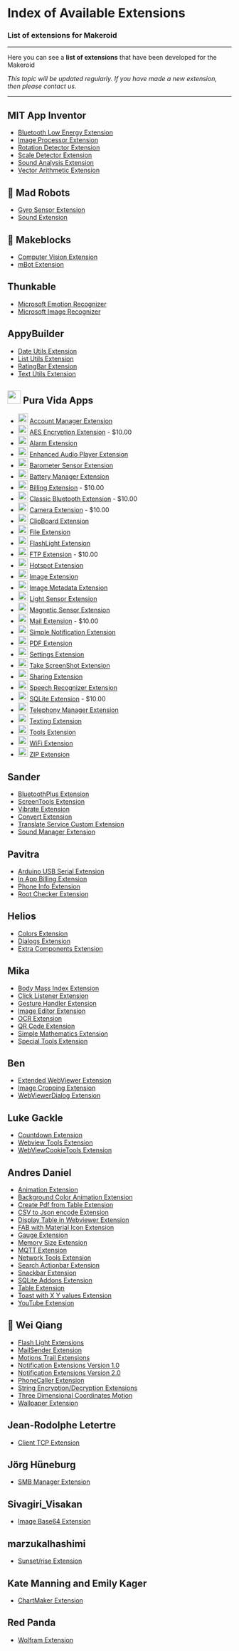 # Index of Available Extensions

### List of extensions for Makeroid

<hr>

Here you can see a **list of extensions** that have been developed for the Makeroid

_This topic will be updated regularly. If you have made a new extension, then please contact us._

<hr>

## MIT App Inventor

- [Bluetooth Low Energy Extension](http://appinventor.mit.edu/extensions/)
- [Image Processor Extension](http://appinventor.mit.edu/extensions/)
- [Rotation Detector Extension](http://ai2.appinventor.mit.edu/reference/other/extensionsRotation.html)
- [Scale Detector Extension](http://appinventor.mit.edu/extensions/)
- [Sound Analysis Extension](http://appinventor.mit.edu/extensions/)
- [Vector Arithmetic Extension](http://appinventor.mit.edu/extensions/)
		
## 🤖 Mad Robots

- [Gyro Sensor Extension](https://groups.google.com/d/msg/app-inventor-open-source-dev/M7NookKPhQQ/WCN5yak3EAAJ)
- [Sound Extension](https://groups.google.com/d/msg/app-inventor-open-source-dev/M7NookKPhQQ/WCN5yak3EAAJ)
		
## :hammer: Makeblocks

- [Computer Vision Extension](http://learn.makeblock.com/en/user-makeblock-computer-vision-extension-for-app-inventor/)
- [mBot Extension](http://learn.makeblock.com/en/use-mbot-with-app-inventor/)

## Thunkable

- [Microsoft Emotion Recognizer](https://thunkable.github.io/extensions/files/com.thunkable.ai.MicrosoftEmotionRecognizer.aix)
- [Microsoft Image Recognizer](https://thunkable.github.io/extensions/files/com.thunkable.ai.MicrosoftImageRecognizer.aix)

## AppyBuilder

- [Date Utils Extension](https://groups.google.com/d/msg/mitappinventortest/Y7KooOOph_E/4QzL5iTrAgAJ)
- [List Utils Extension](https://amerkashi.wordpress.com/2017/03/05/shuffling-ordering-lists/)
- [RatingBar Extension](http://community.appybuilder.com/t/ratingbar-extension/214?u=sander0542)
- [Text Utils Extension](https://amerkashi.wordpress.com/2017/03/09/textutils-extension/)
		
## <img src="https://community.makeroid.io/uploads/default/original/1X/b084e9fd63f8f8baa0459986b7b3ad2209e20271.jpg" width="30" height="30"> Pura Vida Apps

- <img src="https://community.makeroid.io/uploads/default/original/1X/6e90a5ddbe794a3b68b6a58ddd98efc7f393b024.jpg" width="22" height="22"> [Account Manager Extension](https://puravidaapps.com/accountmanager.php)
- <img src="https://community.makeroid.io/uploads/default/original/1X/0c4a69399f5af813d25565d76cf6b14884fda312.png" width="22" height="22"> [AES Encryption Extension](https://puravidaapps.com/aes.php) - $10.00
- <img src="https://community.makeroid.io/uploads/default/original/1X/bc4e0a557ef332b093b326c0492c73e927f9194c.png" width="22" height="22"> [Alarm Extension](https://puravidaapps.com/alarm.php)
- <img src="https://community.makeroid.io/uploads/default/original/1X/766eeb8131006bdd35b6b5e603fd788779b53c59.jpg" width="22" height="22"> [Enhanced Audio Player Extension](https://puravidaapps.com/player.php)
- <img src="https://community.makeroid.io/uploads/default/original/1X/b2300183e221269f4e88e38ee8809c80ebcdc344.png" width="22" height="22"> [Barometer Sensor Extension](https://puravidaapps.com/barometer.php)
- <img src="https://community.makeroid.io/uploads/default/original/1X/fdf84a32692aa241ea5f4069fc800152641e3a0d.png" width="22" height="22"> [Battery Manager Extension](https://puravidaapps.com/battery.php)
- <img src="https://community.makeroid.io/uploads/default/original/1X/7c9794a6bc6a3715f6f38c269d134a412cbd9af9.jpg" width="22" height="22"> [Billing Extension](https://puravidaapps.com/billing.php) - $10.00
- <img src="https://community.makeroid.io/uploads/default/original/1X/4cf78e2504b3e19cfd0ec80e6b2c18c8ec78d6d5.png" width="22" height="22"> [Classic Bluetooth Extension](https://puravidaapps.com/bluetooth.php) - $10.00
- <img src="https://community.makeroid.io/uploads/default/original/1X/296180520a99532de1fe669c5a985e3ee3a2414c.png" width="22" height="22"> [Camera Extension](https://puravidaapps.com/camera.php) - $10.00
- <img src="https://community.makeroid.io/uploads/default/original/1X/c60f287fe734e74e71cba19e118b2dbf11f849b4.png" width="22" height="22"> [ClipBoard Extension](https://puravidaapps.com/clipboard.php)
- <img src="https://community.makeroid.io/uploads/default/original/1X/71b2fc06b63d79c58e368700193f3935a04bfc8b.png" width="22" height="22"> [File Extension](https://puravidaapps.com/file.php)
- <img src="https://community.makeroid.io/uploads/default/original/1X/ced8013c664ac6b1723eb9627a858c2ccd9b518a.jpg" width="22" height="22"> [FlashLight Extension](https://puravidaapps.com/flashlight.php)
- <img src="https://community.makeroid.io/uploads/default/original/1X/140402dfbee2c62d489c0f9a85bd691b70fe6485.png" width="22" height="22"> [FTP Extension](https://puravidaapps.com/ftp.php) - $10.00
- <img src="https://community.makeroid.io/uploads/default/original/1X/419d79cd3aa4cee0dd9b42c70e969a85e5d654c7.jpg" width="22" height="22"> [Hotspot Extension](https://puravidaapps.com/hotspot.php)
- <img src="https://community.makeroid.io/uploads/default/original/1X/09278c49f168744a6378d261708070fd6c8ecebe.jpg" width="22" height="22"> [Image Extension](https://puravidaapps.com/image.php)
- <img src="https://community.makeroid.io/uploads/default/original/1X/09278c49f168744a6378d261708070fd6c8ecebe.jpg" width="22" height="22"> [Image Metadata Extension](https://puravidaapps.com/metadata.php)
- <img src="https://community.makeroid.io/uploads/default/original/1X/2539948244864c7b36e523b127835fb374fd8496.png" width="22" height="22"> [Light Sensor Extension](https://puravidaapps.com/light.php)
- <img src="https://community.makeroid.io/uploads/default/original/1X/f6ec522b2cb19c8d54759ddb6087ca42b359eac3.png" width="22" height="22"> [Magnetic Sensor Extension](https://puravidaapps.com/magnetic.php)
- <img src="https://community.makeroid.io/uploads/default/original/1X/8cf94c4967d8539ccea69e09825245a13d0ff8e9.png" width="22" height="22"> [Mail Extension](https://puravidaapps.com/mail.php) - $10.00
- <img src="https://community.makeroid.io/uploads/default/original/1X/b2860f143ce3481627b3c7c889e834264cab9dc8.png" width="22" height="22"> [Simple Notification Extension](https://puravidaapps.com/notification.php)
- <img src="https://community.makeroid.io/uploads/default/original/1X/94507e20566c0f1fb679425c543382040e8b494d.jpg" width="22" height="22"> [PDF Extension](https://puravidaapps.com/pdf.php)
- <img src="https://community.makeroid.io/uploads/default/original/1X/be2c88218be5076717bd0d94739635fa7a6abf4e.jpg" width="22" height="22"> [Settings Extension](https://puravidaapps.com/settings.php)
- <img src="https://community.makeroid.io/uploads/default/original/1X/ec37e06875ff0ea5387d763efbd703619429791e.png" width="22" height="22"> [Take ScreenShot Extension](https://puravidaapps.com/screenshot.php)
- <img src="https://community.makeroid.io/uploads/default/original/1X/7a1c120d13f797d2a8a3cfb6ac814cf7874fc9b8.png" width="22" height="22"> [Sharing Extension](https://puravidaapps.com/sharing.php)
- <img src="https://community.makeroid.io/uploads/default/original/1X/e31b9fef299703befe7ce76807738250d234fbce.png" width="22" height="22"> [Speech Recognizer Extension](https://puravidaapps.com/speechRecognizer.php)
- <img src="https://community.makeroid.io/uploads/default/original/1X/00c20775b726ff9adc21785be7ed4405572f5ec0.jpg" width="22" height="22"> [SQLite Extension](https://puravidaapps.com/sqlite.php) - $10.00
- <img src="https://community.makeroid.io/uploads/default/original/1X/ac963580bf16894bfb95ede4c53d7acfe5d3529c.png" width="22" height="22"> [Telephony Manager Extension](https://puravidaapps.com/telephonymanager.php)
- <img src="https://community.makeroid.io/uploads/default/original/1X/19239e40e33f80529fb3944f04240c97a3d8f054.png" width="22" height="22"> [Texting Extension](https://puravidaapps.com/texting.php)
- <img src="https://community.makeroid.io/uploads/default/original/1X/afb017c30c623f01106add637854ef149fc56793.jpg" width="22" height="22"> [Tools Extension](https://puravidaapps.com/tools.php)
- <img src="https://community.makeroid.io/uploads/default/original/1X/49efca1997551641cb3bedf30649195fa630a7ea.png" width="22" height="22"> [WiFi Extension](https://puravidaapps.com/wifi.php)
- <img src="https://community.makeroid.io/uploads/default/original/1X/f8109e76f3dd46fddc0fcbf577e4adc1c3a21f30.png" width="22" height="22"> [ZIP Extension](https://puravidaapps.com/zip.php)
		
## Sander

- [BluetoothPlus Extension](https://www.sanderjochems.com/appinventor/extension/1/bluetoothplus)
- [ScreenTools Extension](https://www.sanderjochems.com/appinventor/extension/2/screentools)
- [Vibrate Extension](https://www.sanderjochems.com/appinventor/extension/3/vibrate)
- [Convert Extension](https://www.sanderjochems.com/appinventor/extension/5/convert)
- [Translate Service Custom Extension](http://translate.thunkable.sanderjochems.com/)
- [Sound Manager Extension](https://www.sanderjochems.com/appinventor/extension/6/soundmanager)

## Pavitra

- [Arduino USB Serial Extension](https://groups.google.com/d/msg/mitappinventortest/WZCUtKAfwj0/4Na63LmnAQAJ)
- [In App Billing Extension](https://community.thunkable.com/t/free-iap-extension/2082?u=sander0542)
- [Phone Info Extension](https://community.thunkable.com/t/phone-info-extension/1600?u=sander0542)
- [Root Checker Extension](https://community.thunkable.com/t/root-checker-extension/1587?u=sander0542)
		
## Helios

- [Colors Extension](https://community.thunkable.com/t/colours-extension/2513?u=sander0542)
- [Dialogs Extension](https://community.thunkable.com/t/releasing-the-dialogs-extension/2574?u=sander0542)
- [Extra Components Extension](https://community.thunkable.com/t/the-extracomponents-extension-beta/4125?u=sander0542)
		
## Mika

- [Body Mass Index Extension](https://nmd-apps.jimdo.com/extensions/nmd-extensions/#2)
- [Click Listener Extension](https://nmd-apps.jimdo.com/extensions/nmd-extensions/#8)
- [Gesture Handler Extension](https://nmd-apps.jimdo.com/extensions/nmd-extensions/#9)
- [Image Editor Extension](https://nmd-apps.jimdo.com/extensions/nmd-extensions/#6)
- [OCR Extension](https://nmd-apps.jimdo.com/extensions/nmd-extensions/#5)
- [QR Code Extension](https://nmd-apps.jimdo.com/extensions/nmd-extensions/#3)
- [Simple Mathematics Extension](https://nmd-apps.jimdo.com/extensions/nmd-extensions/#1)
- [Special Tools Extension](https://nmd-apps.jimdo.com/extensions/nmd-extensions/#4)
		
## Ben

- [Extended WebViewer Extension](https://community.thunkable.com/t/extended-web-viewer-extension/4564?u=sander0542)
- [Image Cropping Extension](https://community.thunkable.com/t/image-cropping-extension/4953?u=sander0542)
- [WebViewerDialog Extension](https://community.thunkable.com/t/releasing-the-web-viewer-dialog-extension/3956?u=sander0542)
		
## Luke Gackle

- [Countdown Extension](https://community.thunkable.com/t/countdown-extension/3730?u=sander0542)
- [Webview Tools Extension](https://thunkableblocks.blogspot.com.au/2017/06/webviewtools-extension-for-app-inventor.html)
- [WebViewCookieTools Extension](https://thunkableblocks.blogspot.com.au/2017/06/webviewcookietools-extension.html)
		
## Andres Daniel

- [Animation Extension](https://community.thunkable.com/t/extension-animacion/5015?u=sander0542)
- [Background Color Animation Extension](https://community.thunkable.com/t/animation-color-background-extension/5275?u=sander0542)
- [Create Pdf from Table Extension](https://community.thunkable.com/t/extension-generar-pdf-offline-de-tablas/3675?u=sander0542)
- [CSV to Json encode Extension](https://groups.google.com/d/msg/mitappinventortest/Dcu3ueYnhl0/dDdyR_38EAAJ)
- [Display Table in Webviewer Extension](https://groups.google.com/d/msg/mitappinventortest/B16XCAmuBJo/3EYzPa0ABAAJ)
- [FAB with Material Icon Extension](https://community.thunkable.com/t/demo-fab-with-material-icon-ttf-paid-extension/4712?u=sander0542)
- [Gauge Extension](https://community.thunkable.com/t/gauge-extension-arduino-esp8266/3363?u=sander0542)
- [Memory Size Extension](https://community.thunkable.com/t/memory-size-extension-21-05-2017/3764?u=sander0542)
- [MQTT Extension](https://community.thunkable.com/t/extension-mqtt-for-websocket-arduino-y-esp8266/3279?u=sander0542)
- [Network Tools Extension](https://groups.google.com/forum/#!category-topic/mitappinventortest/iRgyTGMR7dE)
- [Search Actionbar Extension](https://community.thunkable.com/t/search-actionbar-extension/4649?u=sander0542)
- [Snackbar Extension](https://community.thunkable.com/t/snackbar-extension-update-20-06-2017/4337?u=sander0542)
- [SQLite Addons Extension](https://groups.google.com/d/msg/mitappinventortest/ZjkCYz7RQ5U/ZG0jFM80AgAJ)
- [Table Extension](https://community.thunkable.com/t/extension-dendritastable-csvtohtml-list-to-html-list-to-json-datatables-js-14-05-17/3399?u=sander0542)
- [Toast with X Y values Extension](https://groups.google.com/d/msg/mitappinventortest/nPOokIDvFOE/jv1oztz8EAAJ)
- [YouTube Extension](https://community.thunkable.com/t/youtube-extension/5164?u=sander0542)
		
## :gift: Wei Qiang

- [Flash Light Extensions](http://my.bryanqiang.com/extensions.html)
- [MailSender Extension](http://my.bryanqiang.com/extensions.html)
- [Motions Trail Extensions](http://my.bryanqiang.com/extensions.html)
- [Notification Extensions Version 1.0](http://my.bryanqiang.com/extensions.html)
- [Notification Extensions Version 2.0](http://my.bryanqiang.com/extensions.html)
- [PhoneCaller Extension](http://my.bryanqiang.com/extensions.html)
- [String Encryption/Decryption Extensions](http://my.bryanqiang.com/extensions.html)
- [Three Dimensional Coordinates Motion](http://my.bryanqiang.com/extensions.html)
- [Wallpaper Extension](http://my.bryanqiang.com/extensions.html)
		
## Jean-Rodolphe Letertre

- [Client TCP Extension](https://groups.google.com/forum/#!category-topic/mitappinventortest/app-inventor-extensions/OCzEZC4FpEU)
		
## Jörg Hüneburg

- [SMB Manager Extension](https://groups.google.com/d/msg/mitappinventortest/ilbNL4dnZx0/lqmvJEKnAgAJ)
		
## Sivagiri_Visakan

- [Image Base64 Extension](https://community.thunkable.com/t/image-to-base64-extension/4642/7?u=sander0542)
		
## marzukalhashimi

- [Sunset/rise Extension](https://community.thunkable.com/t/new-extension-sunset-rise-times/5066?u=sander0542)
		
## Kate Manning and Emily Kager

- [ChartMaker Extension](https://github.com/MillsCS215AppInventorProj/chartmaker)
		
## Red Panda

- [Wolfram Extension](https://community.thunkable.com/t/extension-for-wolfram-alpha-beta/5081?u=sander0542)
